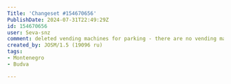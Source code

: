 ```yaml
---
Title: 'Changeset #154670656'
PublishDate: 2024-07-31T22:49:29Z
id: 154670656
user: Seva-snz
comment: deleted vending machines for parking - there are no vending machines here
created_by: JOSM/1.5 (19096 ru)
tags:
- Montenegro
- Budva

---
```

